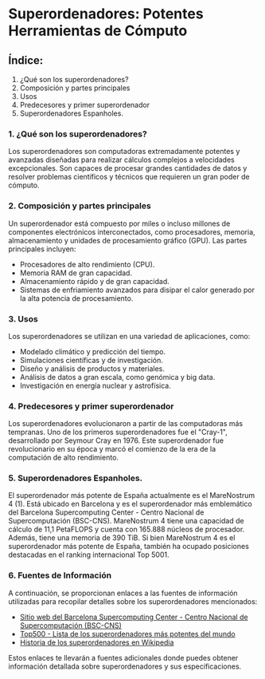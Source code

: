 # Superordenadores: Potentes Herramientas de Cómputo

## Índice:
1. ¿Qué son los superordenadores?
2. Composición y partes principales
3. Usos
4. Predecesores y primer superordenador
5. Superordenadores Espanholes.


### 1. ¿Qué son los superordenadores?
Los superordenadores son computadoras extremadamente potentes y avanzadas diseñadas para realizar cálculos complejos a velocidades excepcionales. Son capaces de procesar grandes cantidades de datos y resolver problemas científicos y técnicos que requieren un gran poder de cómputo.

### 2. Composición y partes principales
Un superordenador está compuesto por miles o incluso millones de componentes electrónicos interconectados, como procesadores, memoria, almacenamiento y unidades de procesamiento gráfico (GPU). Las partes principales incluyen:

- Procesadores de alto rendimiento (CPU).
- Memoria RAM de gran capacidad.
- Almacenamiento rápido y de gran capacidad.
- Sistemas de enfriamiento avanzados para disipar el calor generado por la alta potencia de procesamiento.

### 3. Usos
Los superordenadores se utilizan en una variedad de aplicaciones, como:

- Modelado climático y predicción del tiempo.
- Simulaciones científicas y de investigación.
- Diseño y análisis de productos y materiales.
- Análisis de datos a gran escala, como genómica y big data.
- Investigación en energía nuclear y astrofísica.

### 4. Predecesores y primer superordenador
Los superordenadores evolucionaron a partir de las computadoras más tempranas. Uno de los primeros superordenadores fue el "Cray-1", desarrollado por Seymour Cray en 1976. Este superordenador fue revolucionario en su época y marcó el comienzo de la era de la computación de alto rendimiento.

### 5. Superordenadores Espanholes.
El superordenador más potente de España actualmente es el MareNostrum 4 (1). Está ubicado en Barcelona y es el superordenador más emblemático del Barcelona Supercomputing Center - Centro Nacional de Supercomputación (BSC-CNS). MareNostrum 4 tiene una capacidad de cálculo de 11,1 PetaFLOPS y cuenta con 165.888 núcleos de procesador. Además, tiene una memoria de 390 TiB. Si bien MareNostrum 4 es el superordenador más potente de España, también ha ocupado posiciones destacadas en el ranking internacional Top 5001.

### 6. Fuentes de Información

A continuación, se proporcionan enlaces a las fuentes de información utilizadas para recopilar detalles sobre los superordenadores mencionados:

- [Sitio web del Barcelona Supercomputing Center - Centro Nacional de Supercomputación (BSC-CNS)](https://www.bsc.es/)
- [Top500 - Lista de los superordenadores más potentes del mundo](https://www.top500.org/)
- [Historia de los superordenadores en Wikipedia](https://es.wikipedia.org/wiki/Superordenador)

Estos enlaces te llevarán a fuentes adicionales donde puedes obtener información detallada sobre superordenadores y sus especificaciones.
